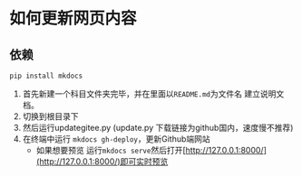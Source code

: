 # 如何更新网页内容

## 依赖
```
pip install mkdocs
```

1. 首先新建一个科目文件夹完毕，并在里面以`README.md`为文件名 建立说明文档。
2. 切换到根目录下
3. 然后运行updategitee.py (update.py 下载链接为github国内，速度慢不推荐)
4. 在终端中运行 `mkdocs gh-deploy`，更新Github端网站
   * 如果想要预览  运行`mkdocs serve`然后打开[http://127.0.0.1:8000/](http://127.0.0.1:8000/)即可实时预览